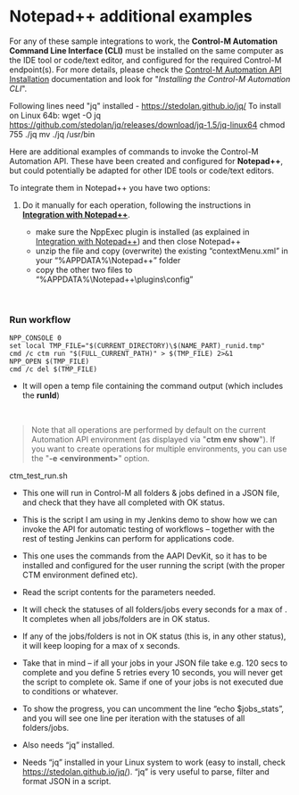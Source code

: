 # Notepad++ additional examples

For any of these sample integrations to work, the **Control-M Automation Command Line Interface (CLI)** must be installed on the same computer as the IDE tool or code/text editor, and configured for the required Control-M endpoint(s). For more details, please check the [Control-M Automation API Installation](https://docs.bmc.com/docs/display/public/workloadautomation/Control-M+Automation+API+-+Installation) documentation and look for "*Installing the Control-M Automation CLI*".


Following lines need "jq" installed - https://stedolan.github.io/jq/
To install on Linux 64b:
wget -O jq https://github.com/stedolan/jq/releases/download/jq-1.5/jq-linux64
chmod 755 ./jq
mv ./jq /usr/bin

Here are additional examples of commands to invoke the Control-M Automation API. These have been created and configured for **Notepad++**, but could potentially be adapted for other IDE tools or code/text editors.
   
To integrate them in Notepad++ you have two options:

   1. Do it manually for each operation, following the instructions in [**Integration with Notepad++**](/601-integration-with-ides-and-code-editors/integration-with-notepad++.md). 
   
      * make sure the NppExec plugin is installed (as explained in [Integration with Notepad++](/601-integration-with-ides-and-code-editors/integration-with-notepad++.md)) and then close Notepad++
      * unzip the file and copy (overwrite) the existing “contextMenu.xml” in your “%APPDATA%\Notepad++” folder
      * copy the other two files to “%APPDATA%\Notepad++\plugins\config”

<br>

### Run workflow
```
NPP_CONSOLE 0
set local TMP_FILE="$(CURRENT_DIRECTORY)\$(NAME_PART)_runid.tmp"
cmd /c ctm run "$(FULL_CURRENT_PATH)" > $(TMP_FILE) 2>&1
NPP_OPEN $(TMP_FILE)
cmd /c del $(TMP_FILE)
```
* It will open a temp file containing the command output (which includes the **runId**)

<br>

> Note that all operations are performed by default on the current Automation API environment (as displayed via "**ctm env show**"). If you want to create operations for multiple environments, you can use the "**-e \<environment>**" option.

ctm_test_run.sh

-	This one will run in Control-M all folders & jobs defined in a JSON file, and check that they have all completed with OK status.
-	This is the script I am using in my Jenkins demo to show how we can invoke the API for automatic testing of workflows – together with the rest of testing Jenkins can perform for applications code.
-	This one uses the commands from the AAPI DevKit, so it has to be installed and configured for the user running the script (with the proper CTM environment defined etc).
-	Read the script contents for the parameters needed.
-	It will check the statuses of all folders/jobs every <timeout> seconds for a max of <retries>. It completes when all jobs/folders are in OK status.
-	If any of the jobs/folders is not in OK status (this is, in any other status), it will keep looping for a max of <retries> x <timeout> seconds.
-	Take that in mind – if all your jobs in your JSON file take e.g. 120 secs to complete and you define 5 retries every 10 seconds, you will never get the script to complete ok. Same if one of your jobs is not executed due to conditions or whatever.
-	To show the progress, you can uncomment the line “echo $jobs_stats”, and you will see one line per iteration with the statuses of all folders/jobs.
-	Also needs “jq” installed.
  
  -	Needs “jq” installed in your Linux system to work (easy to install, check https://stedolan.github.io/jq/). “jq” is very useful to parse, filter and format JSON in a script.
